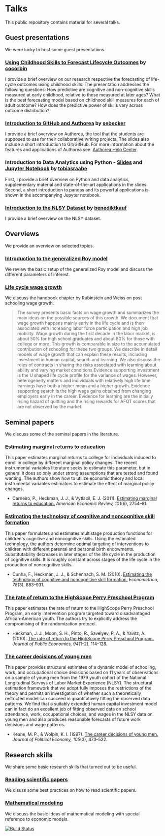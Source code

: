 ﻿# Talks

This public repository contains material for several talks.

## Guest presentations

We were lucky to host some guest presentations.

### [Using Childhood Skills to Forecast Lifecycle Outcomes](https://github.com/HumanCapitalAnalysis/talks/blob/master/distribution/guest_presentations/01_forecasting_lifecycle_outcomes.pdf) by [cocorbin](https://github.com/cocorbin)

I provide a brief overview on our research respective the forecasting of life-cycle outcomes using childhood skills. The presentation addresses the following questions: How predictive are cognitive and non-cognitive skills measured at early childhood, relative to those measured at later ages? What is the best forecasting model based on childhood skill measures for each of adult outcome? How does the predictive power of skills vary across outcome distribution?

### [Introduction to GitHub and Authorea](http://nbviewer.jupyter.org/github/HumanCapitalAnalysis/talks/blob/master/distribution/guest_presentations/02_intro_github_authorea.ipynb) by [sebecker](https://github.com/sebecker)

I provide a brief overview on Authorea, the tool that the students are supposed to use for their collaborative writing projects. The slides also include a short introduction to Git/GitHub. For more information about the features and applications of Authorea see: [Authorea Help Center](https://intercom.help/authorea/).

### Introduction to Data Analytics using Python - [Slides](https://github.com/HumanCapitalAnalysis/talks/blob/master/distribution/guest_presentations/03_intro_data_analytics.pdf) and [Jupyter Notebook](http://nbviewer.jupyter.org/github/HumanCapitalAnalysis/talks/blob/master/distribution/guest_presentations/03_intro_data_analytics.ipynb) by [tobiasraabe](https://github.com/tobiasraabe)

First, I provide a brief overview on Python and data analytics, supplementary material and state-of-the-art applications in the slides. Second, a short introduction to pandas and its powerful applications is shown in the accompanying Jupyter notebook.

### [Introduction to the NLSY Dataset](https://github.com/HumanCapitalAnalysis/talks/blob/master/distribution/guest_presentations/04_intro_nlsy_dataset.pdf) by [benediktkauf](https://github.com/benediktkauf)

I provide a brief overview on the NLSY dataset.

## Overviews

We provide an overview on selected topics.

### [Introduction to the generalized Roy model](https://github.com/HumanCapitalAnalysis/talks/blob/master/distribution/overviews/01_intro_generalized_roy.pdf)

We review the basic setup of the generalized Roy model and discuss the different parameters of interest.

### [Life cycle wage growth](https://github.com/HumanCapitalAnalysis/talks/blob/master/distribution/overviews/02_life_cycle_wages.pdf)

We discuss the handbook chapter by Rubinstein and Weiss on post schooling wage growth.

> The survey presents basic facts on wage growth and summarizes the main ideas on the possible sources of this growth. We document that wage growth happens mainly early in the life cycle and is then associated with increasing labor force participation and high job mobility. Wage growth during the first decade in the labor market, is about 50% for high school graduates and about 80% for those with college or more. This growth is comparable in size to the accumulated contribution of schooling for these two groups. We describe in detail models of wage growth that can explain these results, including investment in human capital, search and learning. We also discuss the roles of contracts
in sharing the risks associated with learning about ability and varying market conditions.Evidence supporting investment is the U shaped life cycle profile for the variance of wages. However, heterogeneity matters and individuals with relatively high life time earnings have both a higher mean and a higher growth. Evidence supporting search is the high wage gains obtained from changing employers early in the career. Evidence for learning are the initially rising hazard of quitting and the rising rewards for AFQT scores that are not observed by the market.

## Seminal papers

We discuss some of the seminal papers in the literature.

### [Estimating marginal returns to education](https://github.com/HumanCapitalAnalysis/talks/blob/master/distribution/seminal_papers/01_Carneiro_al_2011.pdf)

This paper estimates marginal returns to college for individuals induced to enroll in college by different marginal policy changes. The recent instrumental variables literature seeks to estimate this parameter, but in general it does so only under strong assumptions that are tested and found wanting. The authors show how to utilize economic theory and local instrumental variables estimators to estimate the effect of marginal policy changes.  

* Carneiro, P., Heckman, J. J., & Vytlacil, E. J. (2011). [Estimating marginal returns to education.](https://www.aeaweb.org/articles?id=10.1257/aer.101.6.2754) *American Economic Review, 101*(6), 2754–81.

### [Estimating the technology of cognitive and noncognitive skill formation](https://github.com/HumanCapitalAnalysis/talks/blob/master/distribution/seminal_papers/02_Cunha_al_2010.pdf)

This paper formulates and estimates multistage production functions for children's cognitive and noncognitive skills.  Using the estimated technology, the authors determine optimal targeting of interventions to children with different parental and personal birth endowments. Substitutability decreases in later stages of the life cycle in the production of cognitive skills. It is roughly constant across stages of the life cycle in the production of noncognitive skills.

* Cunha, F., Heckman, J. J., & Schennach, S. M. (2010). [Estimating the technology of cognitive and noncognitive skill formation.](https://onlinelibrary.wiley.com/doi/abs/10.3982/ECTA6551) *Econometrica, 78*(3), 883–931.

### [The rate of return to the HighScope Perry Preschool Program](https://github.com/HumanCapitalAnalysis/talks/blob/master/distribution/seminal_papers/03_Heckman_al_2010.pdf)

This paper estimates the rate of return to the HighScope Perry Preschool Program, an early intervention program targeted toward disadvantaged African-American youth. The authors try to explicitly address the compromising of the randomization protocol.

* Heckman, J. J., Moon, S. H., Pinto, R., Savelyev, P. A., & Yavitz, A. (2010). [The rate of return to the HighScope Perry Preschool Program.](https://www.sciencedirect.com/science/article/pii/S0047272709001418) *Journal of Public Economics, 94*(1–2), 114–128.

### [The career decisions of young men](https://github.com/HumanCapitalAnalysis/talks/blob/master/distribution/seminal_papers/04_Keane_al_1997.pdf)

This paper provides structural estimates of a dynamic model of schooling, work, and occupational choice decisions based on 11 years of observations on a sample of young men from the 1979 youth cohort of the National Longitudinal Surveys of Labor Market Experience (NLSY). The structural estimation framework that we adopt fully imposes the restrictions of the theory and permits an investigation of whether such a theoretically restricted model can succeed in quantitatively fitting the observed data patterns. We find that a suitably extended human capital investment model can in fact do an excellent job of fitting observed data on school attendance, work, occupational choices, and wages in the NLSY data on young men and also produces reasonable forecasts of future work decisions and wage patterns.

* Keane, M. P., & Wolpin, K. I. (1997). [The career decisions of young men.](https://www.journals.uchicago.edu/doi/abs/10.1086/262080) *Journal of Political Economy, 105*(3), 473–522.

## Research skills

We share some basic research skills that turned out to be useful.

### [Reading scientific papers](https://github.com/HumanCapitalAnalysis/talks/blob/master/distribution/research_skills/01_reading_scientific_papers.pdf)

We disuss some best practices on how to read scientific papers.

### [Mathematical modeling](https://github.com/HumanCapitalAnalysis/talks/blob/master/distribution/research_skills/02_mathematical_modeling.pdf)

We discuss the basic ideas of mathematical modeling with special reference to economic models.

[![Build Status](https://travis-ci.org/HumanCapitalAnalysis/talks.svg?branch=master)](https://travis-ci.org/HumanCapitalAnalysis/talks)
